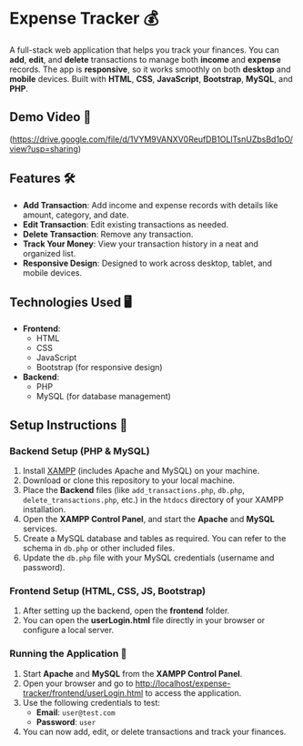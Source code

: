 # Expense Tracker 💰

A full-stack web application that helps you track your finances. You can **add**, **edit**, and **delete** transactions to manage both **income** and **expense** records. The app is **responsive**, so it works smoothly on both **desktop** and **mobile** devices. Built with **HTML**, **CSS**, **JavaScript**, **Bootstrap**, **MySQL**, and **PHP**.

## Demo Video 🎥
(https://drive.google.com/file/d/1VYM9VANXV0ReufDB1OLlTsnUZbsBd1pO/view?usp=sharing)

## Features 🛠️
- **Add Transaction**: Add income and expense records with details like amount, category, and date.
- **Edit Transaction**: Edit existing transactions as needed.
- **Delete Transaction**: Remove any transaction.
- **Track Your Money**: View your transaction history in a neat and organized list.
- **Responsive Design**: Designed to work across desktop, tablet, and mobile devices.

## Technologies Used 🖥️
- **Frontend**:
  - HTML
  - CSS
  - JavaScript
  - Bootstrap (for responsive design)
- **Backend**:
  - PHP
  - MySQL (for database management)

## Setup Instructions 🚀

### Backend Setup (PHP & MySQL)
1. Install [XAMPP](https://www.apachefriends.org/index.html) (includes Apache and MySQL) on your machine.
2. Download or clone this repository to your local machine.
3. Place the **Backend** files (like `add_transactions.php`, `db.php`, `delete_transactions.php`, etc.) in the `htdocs` directory of your XAMPP installation.
4. Open the **XAMPP Control Panel**, and start the **Apache** and **MySQL** services.
5. Create a MySQL database and tables as required. You can refer to the schema in `db.php` or other included files.
6. Update the `db.php` file with your MySQL credentials (username and password).

### Frontend Setup (HTML, CSS, JS, Bootstrap)
1. After setting up the backend, open the **frontend** folder.
2. You can open the **userLogin.html** file directly in your browser or configure a local server.
   
### Running the Application 🔧
1. Start **Apache** and **MySQL** from the **XAMPP Control Panel**.
2. Open your browser and go to [http://localhost/expense-tracker/frontend/userLogin.html](http://localhost/expense-tracker/frontend/userLogin.html) to access the application.
3. Use the following credentials to test:
   - **Email**: `user@test.com`
   - **Password**: `user`
4. You can now add, edit, or delete transactions and track your finances.




